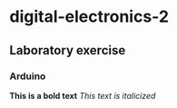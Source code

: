 # digital-electronics-2
## Laboratory exercise
### Arduino
**This is a bold text**
*This text is italicized*
